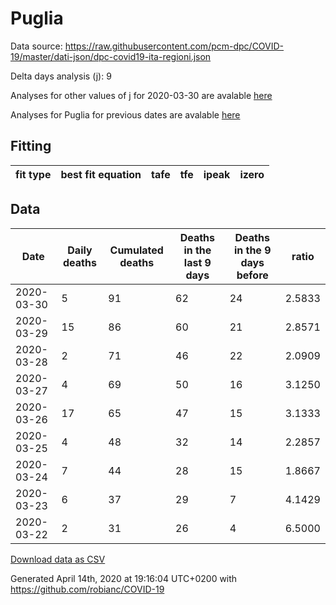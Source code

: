 # Puglia

Data source: https://raw.githubusercontent.com/pcm-dpc/COVID-19/master/dati-json/dpc-covid19-ita-regioni.json

Delta days analysis (j): 9

Analyses for other values of j for 2020-03-30 are avalable [here](../2020-03-30/README.md)

Analyses for Puglia for previous dates are avalable [here](../README.md)

## Fitting 
|fit type|best fit equation|tafe|tfe|ipeak|izero|
|-------|-----|--------|------|---|---|

## Data
|Date|Daily deaths|Cumulated deaths|Deaths in the last 9 days|Deaths in the 9 days before|ratio|
|----|----------|-----------|-------|--------------------|-----|
|2020-03-30|5|91|62|24|2.5833|
|2020-03-29|15|86|60|21|2.8571|
|2020-03-28|2|71|46|22|2.0909|
|2020-03-27|4|69|50|16|3.1250|
|2020-03-26|17|65|47|15|3.1333|
|2020-03-25|4|48|32|14|2.2857|
|2020-03-24|7|44|28|15|1.8667|
|2020-03-23|6|37|29|7|4.1429|
|2020-03-22|2|31|26|4|6.5000|

[Download data as CSV](COVID-19_puglia_j9_2020-03-30.csv)

Generated April 14th, 2020 at 19:16:04 UTC+0200 with https://github.com/robianc/COVID-19
